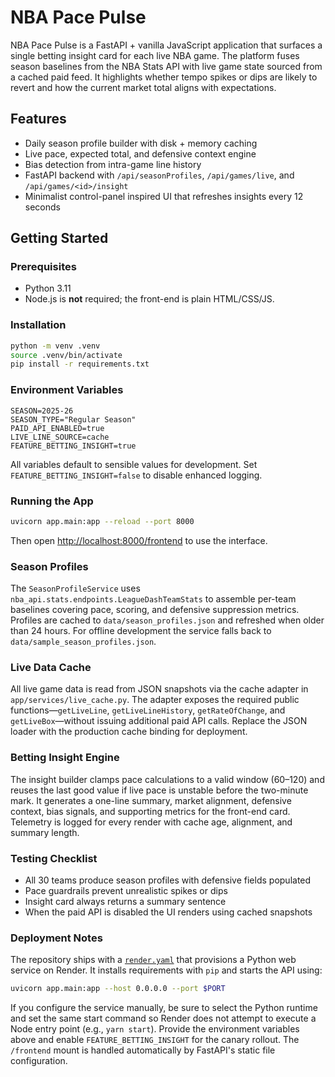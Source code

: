 # NBA Pace Pulse

NBA Pace Pulse is a FastAPI + vanilla JavaScript application that surfaces a
single betting insight card for each live NBA game. The platform fuses season
baselines from the NBA Stats API with live game state sourced from a cached
paid feed. It highlights whether tempo spikes or dips are likely to revert and
how the current market total aligns with expectations.

## Features

- Daily season profile builder with disk + memory caching
- Live pace, expected total, and defensive context engine
- Bias detection from intra-game line history
- FastAPI backend with `/api/seasonProfiles`, `/api/games/live`, and
  `/api/games/<id>/insight`
- Minimalist control-panel inspired UI that refreshes insights every 12 seconds

## Getting Started

### Prerequisites

- Python 3.11
- Node.js is **not** required; the front-end is plain HTML/CSS/JS.

### Installation

```bash
python -m venv .venv
source .venv/bin/activate
pip install -r requirements.txt
```

### Environment Variables

```
SEASON=2025-26
SEASON_TYPE="Regular Season"
PAID_API_ENABLED=true
LIVE_LINE_SOURCE=cache
FEATURE_BETTING_INSIGHT=true
```

All variables default to sensible values for development. Set
`FEATURE_BETTING_INSIGHT=false` to disable enhanced logging.

### Running the App

```bash
uvicorn app.main:app --reload --port 8000
```

Then open [http://localhost:8000/frontend](http://localhost:8000/frontend) to
use the interface.

### Season Profiles

The `SeasonProfileService` uses `nba_api.stats.endpoints.LeagueDashTeamStats`
to assemble per-team baselines covering pace, scoring, and defensive
suppression metrics. Profiles are cached to `data/season_profiles.json` and
refreshed when older than 24 hours. For offline development the service falls
back to `data/sample_season_profiles.json`.

### Live Data Cache

All live game data is read from JSON snapshots via the cache adapter in
`app/services/live_cache.py`. The adapter exposes the required public
functions—`getLiveLine`, `getLiveLineHistory`, `getRateOfChange`, and
`getLiveBox`—without issuing additional paid API calls. Replace the JSON loader
with the production cache binding for deployment.

### Betting Insight Engine

The insight builder clamps pace calculations to a valid window (60–120) and
reuses the last good value if live pace is unstable before the two-minute mark.
It generates a one-line summary, market alignment, defensive context, bias
signals, and supporting metrics for the front-end card. Telemetry is logged for
every render with cache age, alignment, and summary length.

### Testing Checklist

- All 30 teams produce season profiles with defensive fields populated
- Pace guardrails prevent unrealistic spikes or dips
- Insight card always returns a summary sentence
- When the paid API is disabled the UI renders using cached snapshots

### Deployment Notes

The repository ships with a [`render.yaml`](./render.yaml) that provisions a
Python web service on Render. It installs requirements with `pip` and starts the
API using:

```bash
uvicorn app.main:app --host 0.0.0.0 --port $PORT
```

If you configure the service manually, be sure to select the Python runtime and
set the same start command so Render does not attempt to execute a Node entry
point (e.g., `yarn start`). Provide the environment variables above and enable
`FEATURE_BETTING_INSIGHT` for the canary rollout. The `/frontend` mount is
handled automatically by FastAPI's static file configuration.
